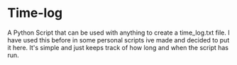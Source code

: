 # Time-log
A Python Script that can be used with anything to create a time_log.txt file.
I have used this before in some personal scripts ive made and decided to put it here.
It's simple and just keeps track of how long and when the script has run.
